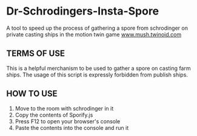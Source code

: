 # Dr-Schrodingers-Insta-Spore
A tool to speed up the process of gathering a spore from schrodinger on private casting ships in the motion twin game www.mush.twinoid.com

## TERMS OF USE
This is a helpful merchanism to be used to gather a spore on casting farm ships. The usage of this script is expressly forbidden from publish ships.

## HOW TO USE
1. Move to the room with schrodinger in it
2. Copy the contents of Sporify.js
3. Press F12 to open your browser's console
4. Paste the contents into the console and run it
